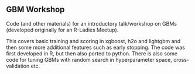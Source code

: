 
## GBM Workshop

Code (and other materials) for an introductory talk/workshop on GBMs (developed originally for an R-Ladies Meetup).

This covers basic training and scoring in xgboost, h2o and lightgbm and then some more additional features such
as early stopping. The code was first developed in R, but then also ported to python. There is also some code
for tuning GBMs with random search in hyperparameter space, cross-validation etc. 


